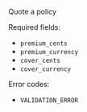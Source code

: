 Quote a policy

Required fields:
- `premium_cents`
- `premium_currency`
- `cover_cents`
- `cover_currency`

Error codes:
- `VALIDATION_ERROR`
